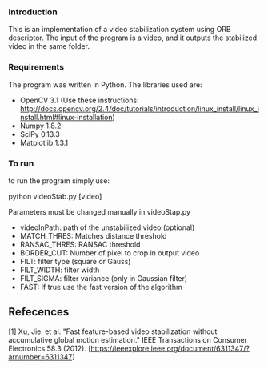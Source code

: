### Introduction

This is an implementation of a video stabilization system using ORB descriptor. The input of the program is a video, and it outputs the stabilized video in the same folder. 

### Requirements

The program was written in Python. The libraries used are:

* OpenCV 3.1 (Use these instructions: http://docs.opencv.org/2.4/doc/tutorials/introduction/linux_install/linux_install.html#linux-installation)
* Numpy 1.8.2
* SciPy 0.13.3
* Matplotlib 1.3.1

### To run

to run the program simply use:

python videoStab.py [video]

Parameters must be changed manually in videoStap.py

* videoInPath:  path of the unstabilized video (optional)
* MATCH_THRES:  Matches distance threshold
* RANSAC_THRES: RANSAC threshold
* BORDER_CUT:   Number of pixel to crop in output video 
* FILT:         filter type (square or Gauss)
* FILT_WIDTH:   filter width
* FILT_SIGMA:   filter variance (only in Gaussian filter)
* FAST:         If true use the fast version of the algorithm

## Refecences

[1] Xu, Jie, et al. "Fast feature-based video stabilization without accumulative global motion estimation." IEEE Transactions on Consumer Electronics 58.3 (2012). [https://ieeexplore.ieee.org/document/6311347/?arnumber=6311347]
